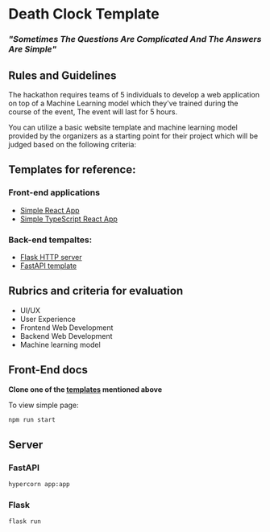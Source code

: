 # Death Clock Template

### *"Sometimes The Questions Are Complicated And The Answers Are Simple"*

## Rules and Guidelines

The hackathon requires teams of 5 individuals to develop a web application on top of a Machine Learning model which they've trained during the course of the event, The event will last for 5 hours.

You can utilize a basic website template and machine learning model provided by the organizers as a starting point for their project which will be judged based on the following criteria:

## Templates for reference:

### Front-end applications
- [Simple React App](https://github.com/AbhijithGanesh/template-simple-react-app)
- [Simple TypeScript React App](https://github.com/AbhijithGanesh/template-typescript-app-react)

### Back-end tempaltes:
- [Flask HTTP server](https://github.com/FidalMathew/GDSC-DeathClock)
- [FastAPI template](https://github.com/AbhijithGanesh/back-end-template-fastAPI)

## Rubrics and criteria for evaluation

- UI/UX
- User Experience
- Frontend Web Development
- Backend Web Development
- Machine learning model

## Front-End docs

**Clone one of the [templates](https://github.com/FidalMathew/GDSC-DeathClock/blob/main/Readme.md#templates-for-reference) mentioned above**


To view simple page:
```bash
npm run start
```

## Server
### FastAPI
```bash
hypercorn app:app
```
### Flask
```bash
flask run
```
